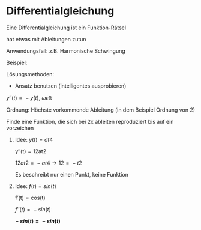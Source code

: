# Differentialgleichung

Eine Differentialgleichung ist ein Funktion-Rätsel

hat etwas mit Ableitungen zutun

Anwendungsfall: z.B. Harmonische Schwingung

Beispiel:

Lösungsmethoden:

- Ansatz benutzen (intelligentes ausprobieren)

*y*″(*t*) =  − *y*(*t*), *ωϵ*ℝ

Ordnung: Höchste vorkommende Ableitung (in dem Beispiel Ordnung von 2)

Finde eine Funktion, die sich bei 2x ableiten reproduziert bis auf ein vorzeichen

1. Idee: *y*(*t*) = *at*4
    
    y″(t) = 12at2
    
    12*at*2 =  − *at*4 → 12 =  − *t*2
    
    Es beschreibt nur einen Punkt, keine Funktion
    
2. Idee: *f*(*t*) = *sin*(*t*)
    
    f′(t) = cos(t)
    
    *f*″(*t*) =  − *sin*(*t*)
    
    **− *sin*(*t*) =  − *sin*(*t*)**